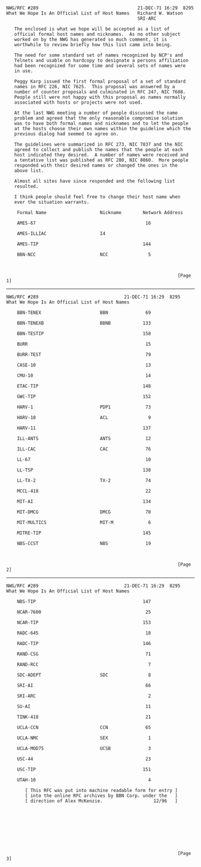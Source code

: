     NWG/RFC #289                                     21-DEC-71 16:29  8295
    What We Hope Is An Official List of Host Names   Richard W. Watson
                                                     SRI-ARC

       The enclosed is what we hope will be accepted as a list of
       official formal host names and nicknames.  As no other subject
       worked on by the NWG has generated so much comment, it is
       worthwhile to review briefly how this list came into being.

       The need for some standard set of names recognized by NCP's and
       Telnets and usable on hardcopy to designate a persons affiliation
       had been recognized for some time and several sets of names were
       in use.

       Peggy Karp issued the first formal proposal of a set of standard
       names in RFC 226, NIC 7625.  This proposal was answered by a
       number of counter proposals and culminated in RFC 247, NIC 7688.
       People still were not happy with this proposal as names normally
       associated with hosts or projects were not used.

       At the last NWG meeting a number of people discussed the name
       problem and agreed that the only reasonable compromise solution
       was to have both formal names and nicknames and to let the people
       at the hosts choose their own names within the guideline which the
       previous dialog had seemed to agree on.

       The guidelines were summarized in RFC 273, NIC 7837 and the NIC
       agreed to collect and publish the names that the people at each
       host indicated they desired.  A number of names were received and
       a tentative list was published as RFC 280, NIC 8060.  More people
       responded with their desired names or changed the ones in the
       above list.

       Almost all sites have since responded and the following list
       resulted.

       I think people should feel free to change their host name when
       ever the situation warrants.

        Formal Name                    Nickname        Network Address

        AMES-67                                         16

        AMES-ILLIAC                    I4

        AMES-TIP                                       144

        BBN-NCC                        NCC               5



                                                                    [Page 1]

------------------------------------------------------------------------

``` newpage
NWG/RFC #289                                21-DEC-71 16:29  8295
What We Hope Is An Official List of Host Names

    BBN-TENEX                      BBN              69

    BBN-TENEXB                     BBNB            133

    BBN-TESTIP                                     158

    BURR                                            15

    BURR-TEST                                       79

    CASE-10                                         13

    CMU-10                                          14

    ETAC-TIP                                       148

    GWC-TIP                                        152

    HARV-1                         PDP1             73

    HARV-10                        ACL               9

    HARV-11                                        137

    ILL-ANTS                       ANTS             12

    ILL-CAC                        CAC              76

    LL-67                                           10

    LL-TSP                                         138

    LL-TX-2                        TX-2             74

    MCCL-418                                        22

    MIT-AI                                         134

    MIT-DMCG                       DMCG             70

    MIT-MULTICS                    MIT-M             6

    MITRE-TIP                                      145

    NBS-CCST                       NBS              19



                                                                [Page 2]
```

------------------------------------------------------------------------

``` newpage
NWG/RFC #289                                21-DEC-71 16:29  8295
What We Hope Is An Official List of Host Names

    NBS-TIP                                        147

    NCAR-7600                                       25

    NCAR-TIP                                       153

    RADC-645                                        18

    RADC-TIP                                       146

    RAND-CSG                                        71

    RAND-RCC                                         7

    SDC-ADEPT                      SDC               8

    SRI-AI                                          66

    SRI-ARC                                          2

    SU-AI                                           11

    TINK-418                                        21

    UCLA-CCN                       CCN              65

    UCLA-NMC                       SEX               1

    UCLA-MOD75                     UCSB              3

    USC-44                                          23

    USC-TIP                                        151

    UTAH-10                                          4

       [ This RFC was put into machine readable form for entry ]
       [ into the online RFC archives by BBN Corp. under the   ]
       [ direction of Alex McKenzie.                   12/96   ]









                                                                [Page 3]
```
